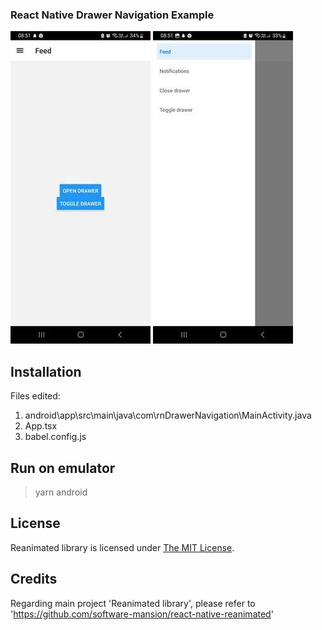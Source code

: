 ### React Native Drawer Navigation Example
![Drawer_demo1A](Drawer_demo1A.jpg)
![Drawer_demo1B](Drawer_demo1B.jpg)

## Installation
Files edited:
1. android\app\src\main\java\com\rnDrawerNavigation\MainActivity.java
2. App.tsx
3. babel.config.js

## Run on emulator
> yarn android

## License

Reanimated library is licensed under [The MIT License](LICENSE).

## Credits
Regarding main project 'Reanimated library', please refer to 'https://github.com/software-mansion/react-native-reanimated'
